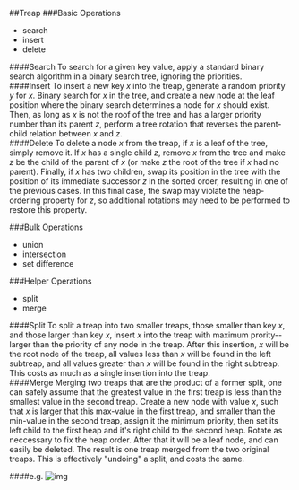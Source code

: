 ##Treap
###Basic Operations
* search
* insert
* delete


####Search
To search for a given key value, apply a standard binary search algorithm in a binary search tree, ignoring the priorities.</br>
####Insert
To insert a new key _x_ into the treap, generate a random priority _y_ for _x_. Binary search for _x_ in the tree, and create a new node at the leaf position where the binary search determines a node for _x_ should exist. Then, as long as _x_ is not the roof of the tree and has a larger priority number than its parent _z_, perform a tree rotation that reverses the parent-child relation between _x_ and _z_.</br>
####Delete
To delete a node _x_ from the treap, if _x_ is a leaf of the tree, simply remove it. If _x_ has a single child _z_, remove _x_ from the tree and make _z_ be the child of the parent of _x_ (or make _z_ the root of the tree if _x_ had no parent). Finally, if _x_ has two children, swap its position in the tree with the position of its immediate successor _z_ in the sorted order, resulting in one of the previous cases. In this final case, the swap may violate the heap-ordering property for _z_, so additional rotations may need to be performed to restore this property.</br>

###Bulk Operations
* union
* intersection
* set difference

###Helper Operations
* split
* merge

####Split
To split a treap into two smaller treaps, those smaller than key _x_, and those larger than key _x_, insert _x_ into the treap with maximum prority--larger than the priority of any node in the treap. After this insertion, _x_ will be the root node of the treap, all values less than _x_ will be found in the left subtreap, and all values greater than _x_ will be found in the right subtreap. This costs as much as a single insertion into the treap.</br>
####Merge
Merging two treaps that are the product of a former split, one can safely assume that the greatest value in the first treap is less than the smallest value in the second treap. Create a new node with value _x_, such that _x_ is larger that this max-value in the first treap, and smaller than the min-value in the second treap, assign it the minimum priority, then set its left child to the first heap and it's right child to the second heap. Rotate as neccessary to fix the heap order. After that it will be a leaf node, and can easily be deleted. The result is one treap merged from the two original treaps. This is effectively "undoing" a split, and costs the same.</br>

####e.g.
![img](https://cloud.githubusercontent.com/assets/9131176/9602861/a7513138-50de-11e5-8f1c-0a7a3066baa8.png)</br>
